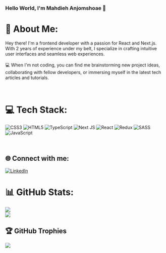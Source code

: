 ### Hello World, I'm Mahdieh Anjomshoae  👋

# 💫 About Me:
 Hey there! I'm a frontend developer with a passion for React and Next.js. With 2 years of experience under my belt, I specialize in crafting intuitive user interfaces and seamless web experiences.<br><br>💻 When I'm not coding, you can find me brainstorming new project ideas, collaborating with fellow developers, or immersing myself in the latest tech articles and tutorials.
<br />
<br />
<br />
# 💻 Tech Stack:
![CSS3](https://img.shields.io/badge/css3-%231572B6.svg?style=for-the-badge&logo=css3&logoColor=white) ![HTML5](https://img.shields.io/badge/html5-%23E34F26.svg?style=for-the-badge&logo=html5&logoColor=white) ![TypeScript](https://img.shields.io/badge/typescript-%23007ACC.svg?style=for-the-badge&logo=typescript&logoColor=white) ![Next JS](https://img.shields.io/badge/Next-black?style=for-the-badge&logo=next.js&logoColor=white) ![React](https://img.shields.io/badge/react-%2320232a.svg?style=for-the-badge&logo=react&logoColor=%2361DAFB) ![Redux](https://img.shields.io/badge/redux-%23593d88.svg?style=for-the-badge&logo=redux&logoColor=white) ![SASS](https://img.shields.io/badge/SASS-hotpink.svg?style=for-the-badge&logo=SASS&logoColor=white) ![JavaScript](https://img.shields.io/badge/javascript-%23323330.svg?style=for-the-badge&logo=javascript&logoColor=%23F7DF1E)

<br />

## 🌐 Connect with me:
[![LinkedIn](https://img.shields.io/badge/LinkedIn-%230077B5.svg?logo=linkedin&logoColor=white)](https://linkedin.com/in/https://www.linkedin.com/in/mahdieh-anjomshoae) 



# 📊 GitHub Stats:
![](https://github-readme-stats.vercel.app/api?username=mahdiehanjomshoae&theme=react&hide_border=true&include_all_commits=false&count_private=false)<br/>
![](https://github-readme-streak-stats.herokuapp.com/?user=mahdiehanjomshoae&theme=react&hide_border=true)<br/>

## 🏆 GitHub Trophies
![](https://github-profile-trophy.vercel.app/?username=mahdiehanjomshoae&theme=onedark&no-frame=false&no-bg=true&margin-w=4)
